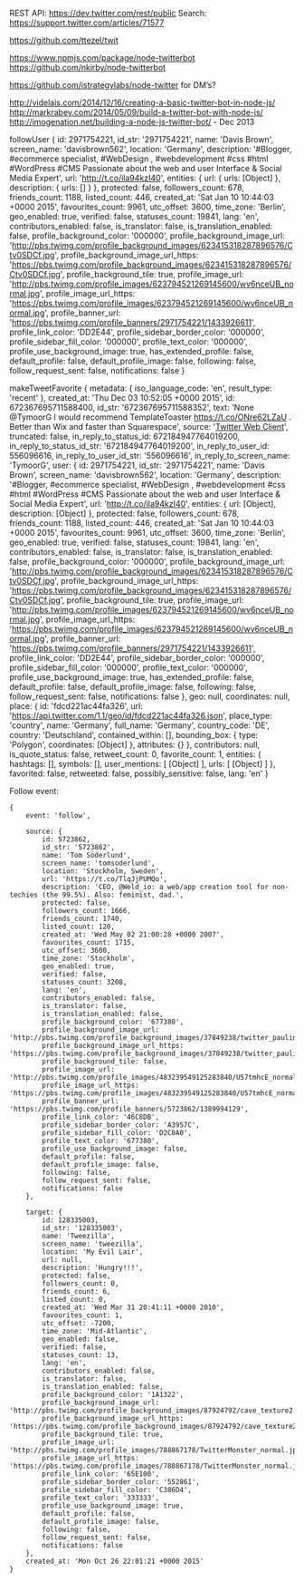 REST API: https://dev.twitter.com/rest/public
Search: https://support.twitter.com/articles/71577

https://github.com/ttezel/twit

https://www.npmjs.com/package/node-twitterbot
https://github.com/nkirby/node-twitterbot

https://github.com/istrategylabs/node-twitter for DM’s?

http://videlais.com/2014/12/16/creating-a-basic-twitter-bot-in-node-js/
http://markrabey.com/2014/05/09/build-a-twitter-bot-with-node-js/
http://imogenation.net/building-a-node-js-twitter-bot/ - Dec 2013


followUser { id: 2971754221,
  id_str: '2971754221',
  name: 'Davis Brown',
  screen_name: 'davisbrown562',
  location: 'Germany',
  description: '#Blogger, #ecommerce specialist, #WebDesign ,  #webdevelopment #css #html #WordPress #CMS Passionate about the web and user Interface  & Social Media Expert',
  url: 'http://t.co/ila94kzI40',
  entities: { url: { urls: [Object] }, description: { urls: [] } },
  protected: false,
  followers_count: 678,
  friends_count: 1188,
  listed_count: 446,
  created_at: 'Sat Jan 10 10:44:03 +0000 2015',
  favourites_count: 9961,
  utc_offset: 3600,
  time_zone: 'Berlin',
  geo_enabled: true,
  verified: false,
  statuses_count: 19841,
  lang: 'en',
  contributors_enabled: false,
  is_translator: false,
  is_translation_enabled: false,
  profile_background_color: '000000',
  profile_background_image_url: 'http://pbs.twimg.com/profile_background_images/623415318287896576/Ctv0SDCf.jpg',
  profile_background_image_url_https: 'https://pbs.twimg.com/profile_background_images/623415318287896576/Ctv0SDCf.jpg',
  profile_background_tile: true,
  profile_image_url: 'http://pbs.twimg.com/profile_images/623794521269145600/wv6nceUB_normal.jpg',
  profile_image_url_https: 'https://pbs.twimg.com/profile_images/623794521269145600/wv6nceUB_normal.jpg',
  profile_banner_url: 'https://pbs.twimg.com/profile_banners/2971754221/1433926611',
  profile_link_color: 'DD2E44',
  profile_sidebar_border_color: '000000',
  profile_sidebar_fill_color: '000000',
  profile_text_color: '000000',
  profile_use_background_image: true,
  has_extended_profile: false,
  default_profile: false,
  default_profile_image: false,
  following: false,
  follow_request_sent: false,
  notifications: false }

makeTweetFavorite { metadata: { iso_language_code: 'en', result_type: 'recent' },
  created_at: 'Thu Dec 03 10:52:05 +0000 2015',
  id: 672367695711588400,
  id_str: '672367695711588352',
  text: 'None @TymoorG I would recommend TemplateToaster https://t.co/ONre62LZaU . Better than Wix and faster than Squarespace',
  source: '<a href="http://twitter.com" rel="nofollow">Twitter Web Client</a>',
  truncated: false,
  in_reply_to_status_id: 672184947764019200,
  in_reply_to_status_id_str: '672184947764019200',
  in_reply_to_user_id: 556096616,
  in_reply_to_user_id_str: '556096616',
  in_reply_to_screen_name: 'TymoorG',
  user: 
   { id: 2971754221,
     id_str: '2971754221',
     name: 'Davis Brown',
     screen_name: 'davisbrown562',
     location: 'Germany',
     description: '#Blogger, #ecommerce specialist, #WebDesign ,  #webdevelopment #css #html #WordPress #CMS Passionate about the web and user Interface  & Social Media Expert',
     url: 'http://t.co/ila94kzI40',
     entities: { url: [Object], description: [Object] },
     protected: false,
     followers_count: 678,
     friends_count: 1188,
     listed_count: 446,
     created_at: 'Sat Jan 10 10:44:03 +0000 2015',
     favourites_count: 9961,
     utc_offset: 3600,
     time_zone: 'Berlin',
     geo_enabled: true,
     verified: false,
     statuses_count: 19841,
     lang: 'en',
     contributors_enabled: false,
     is_translator: false,
     is_translation_enabled: false,
     profile_background_color: '000000',
     profile_background_image_url: 'http://pbs.twimg.com/profile_background_images/623415318287896576/Ctv0SDCf.jpg',
     profile_background_image_url_https: 'https://pbs.twimg.com/profile_background_images/623415318287896576/Ctv0SDCf.jpg',
     profile_background_tile: true,
     profile_image_url: 'http://pbs.twimg.com/profile_images/623794521269145600/wv6nceUB_normal.jpg',
     profile_image_url_https: 'https://pbs.twimg.com/profile_images/623794521269145600/wv6nceUB_normal.jpg',
     profile_banner_url: 'https://pbs.twimg.com/profile_banners/2971754221/1433926611',
     profile_link_color: 'DD2E44',
     profile_sidebar_border_color: '000000',
     profile_sidebar_fill_color: '000000',
     profile_text_color: '000000',
     profile_use_background_image: true,
     has_extended_profile: false,
     default_profile: false,
     default_profile_image: false,
     following: false,
     follow_request_sent: false,
     notifications: false },
  geo: null,
  coordinates: null,
  place: 
   { id: 'fdcd221ac44fa326',
     url: 'https://api.twitter.com/1.1/geo/id/fdcd221ac44fa326.json',
     place_type: 'country',
     name: 'Germany',
     full_name: 'Germany',
     country_code: 'DE',
     country: 'Deutschland',
     contained_within: [],
     bounding_box: { type: 'Polygon', coordinates: [Object] },
     attributes: {} },
  contributors: null,
  is_quote_status: false,
  retweet_count: 0,
  favorite_count: 1,
  entities: 
   { hashtags: [],
     symbols: [],
     user_mentions: [ [Object] ],
     urls: [ [Object] ] },
  favorited: false,
  retweeted: false,
  possibly_sensitive: false,
  lang: 'en' }



Follow event:

	{
		event: 'follow',

		source: {
			id: 5723862,
			id_str: '5723862',
			name: 'Tom Söderlund',
			screen_name: 'tomsoderlund',
			location: 'Stockholm, Sweden',
			url: 'https://t.co/TlqJjPUMQo',
			description: 'CEO, @Weld_io: a web/app creation tool for non-techies (the 99.5%). Also: feminist, dad.',
			protected: false,
			followers_count: 1666,
			friends_count: 1740,
			listed_count: 120,
			created_at: 'Wed May 02 21:00:28 +0000 2007',
			favourites_count: 1715,
			utc_offset: 3600,
			time_zone: 'Stockholm',
			geo_enabled: true,
			verified: false,
			statuses_count: 3208,
			lang: 'en',
			contributors_enabled: false,
			is_translator: false,
			is_translation_enabled: false,
			profile_background_color: '677380',
			profile_background_image_url: 'http://pbs.twimg.com/profile_background_images/37849238/twitter_paulinaalskardig.png',
			profile_background_image_url_https: 'https://pbs.twimg.com/profile_background_images/37849238/twitter_paulinaalskardig.png',
			profile_background_tile: false,
			profile_image_url: 'http://pbs.twimg.com/profile_images/483239549125283840/U57tmhcE_normal.jpeg',
			profile_image_url_https: 'https://pbs.twimg.com/profile_images/483239549125283840/U57tmhcE_normal.jpeg',
			profile_banner_url: 'https://pbs.twimg.com/profile_banners/5723862/1389994129',
			profile_link_color: '46C8DB',
			profile_sidebar_border_color: 'A3957C',
			profile_sidebar_fill_color: 'D2C0A0',
			profile_text_color: '677380',
			profile_use_background_image: false,
			default_profile: false,
			default_profile_image: false,
			following: false,
			follow_request_sent: false,
			notifications: false
		},
		
		target: {
			id: 128335003,
			id_str: '128335003',
			name: 'Tweezilla',
			screen_name: 'tweezilla',
			location: 'My Evil Lair',
			url: null,
			description: 'Hungry!!!',
			protected: false,
			followers_count: 0,
			friends_count: 6,
			listed_count: 0,
			created_at: 'Wed Mar 31 20:41:11 +0000 2010',
			favourites_count: 1,
			utc_offset: -7200,
			time_zone: 'Mid-Atlantic',
			geo_enabled: false,
			verified: false,
			statuses_count: 13,
			lang: 'en',
			contributors_enabled: false,
			is_translator: false,
			is_translation_enabled: false,
			profile_background_color: '1A1322',
			profile_background_image_url: 'http://pbs.twimg.com/profile_background_images/87924792/cave_texture2.jpg',
			profile_background_image_url_https: 'https://pbs.twimg.com/profile_background_images/87924792/cave_texture2.jpg',
			profile_background_tile: true,
			profile_image_url: 'http://pbs.twimg.com/profile_images/788867178/TwitterMonster_normal.jpg',
			profile_image_url_https: 'https://pbs.twimg.com/profile_images/788867178/TwitterMonster_normal.jpg',
			profile_link_color: '65E100',
			profile_sidebar_border_color: '552861',
			profile_sidebar_fill_color: 'C386D4',
			profile_text_color: '333333',
			profile_use_background_image: true,
			default_profile: false,
			default_profile_image: false,
			following: false,
			follow_request_sent: false,
			notifications: false
		},
		created_at: 'Mon Oct 26 22:01:21 +0000 2015'
	}